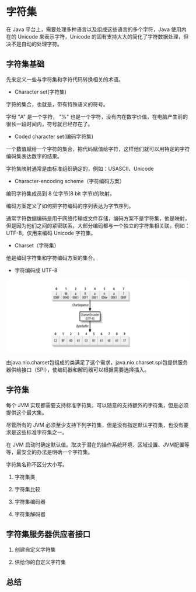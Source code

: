 #   字符集

在 Java 平台上，需要处理多种语言以及组成这些语言的多个字符，Java 使用内在的 Unicode 来表示字符，Unicode 的固有支持大大的简化了字符数据处理，但决不是自动的处理字符。

##  字符集基础

先来定义一些与字符集和字符代码转换相关的术语。

-   Character set(字符集)

字符的集合，也就是，带有特殊语义的符号。

字母 "A" 是一个字符， "%" 也是一个字符，没有内在数字价值，在电脑产生前的很长一段时间内，符号就已经存在了。

-   Coded character set(编码字符集)

一个数值赋给一个字符的集合，把代码赋值给字符，这样他们就可以用特定的字符编码集表达数字的结果。

字符集映射通常是由标准组织确定的，例如：USASCII、Unicode

-   Character-encoding scheme（字符编码方案）

编码字符集成员到 8 位字节(8 bit 字节)的映射。

编码方案定义了如何把字符编码的序列表达为字节序列。

通常字符数据编码是用于网络传输或文件存储，编码方案不是字符集，他是映射，但是因为他们之间的紧密联系，大部分编码都与一个独立的字符集相关联。例如：UTF-8，仅用来编码 Unicode 字符集。

-   Charset（字符集）

他是编码字符集和字符编码方案的集合。

-   字符编码成 UTF-8

![20200128-204606](images/20200128-204606.png)

由java.nio.charset包组成的类满足了这个需求，java.nio.charset.spi包提供服务器供给接口（SPI），使编码器和解码器可以根据需要选择插入。

##  字符集

每个 JVM 实现都需要支持标准字符集，可以随意的支持额外的字符集，但是必须提供这个最大集。

尽管所有的 JVM 必须至少支持下列字符集，但是没有指定默认字符集，也没有要求是这些标准字符集之一。

在 JVM 启动时确定默认值。取决于潜在的操作系统环境、区域设置、JVM配置等等，最安全的办法是明确一个字符集。

字符集名称不区分大小写。





1.  字符集类

2.  字符集比较

3.  字符集编码器

4.  字符集解码器


##  字符集服务器供应者接口

1.  创建自定义字符集

2.  供给你的自定义字符集


##  总结


